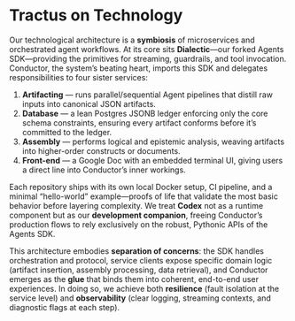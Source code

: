 # Tractus on Technology

Our technological architecture is a **symbiosis** of microservices and orchestrated agent workflows. At its core sits **Dialectic**—our forked Agents SDK—providing the primitives for streaming, guardrails, and tool invocation. Conductor, the system’s beating heart, imports this SDK and delegates responsibilities to four sister services:

1. **Artifacting** — runs parallel/sequential Agent pipelines that distill raw inputs into canonical JSON artifacts.  
2. **Database** — a lean Postgres JSONB ledger enforcing only the core schema constraints, ensuring every artifact conforms before it’s committed to the ledger.  
3. **Assembly** — performs logical and epistemic analysis, weaving artifacts into higher-order constructs or documents.  
4. **Front-end** — a Google Doc with an embedded terminal UI, giving users a direct line into Conductor’s inner workings.  

Each repository ships with its own local Docker setup, CI pipeline, and a minimal “hello-world” example—proofs of life that validate the most basic behavior before layering complexity. We treat **Codex** not as a runtime component but as our **development companion**, freeing Conductor’s production flows to rely exclusively on the robust, Pythonic APIs of the Agents SDK.

This architecture embodies **separation of concerns**: the SDK handles orchestration and protocol, service clients expose specific domain logic (artifact insertion, assembly processing, data retrieval), and Conductor emerges as the **glue** that binds them into coherent, end-to-end user experiences. In doing so, we achieve both **resilience** (fault isolation at the service level) and **observability** (clear logging, streaming contexts, and diagnostic flags at each step).